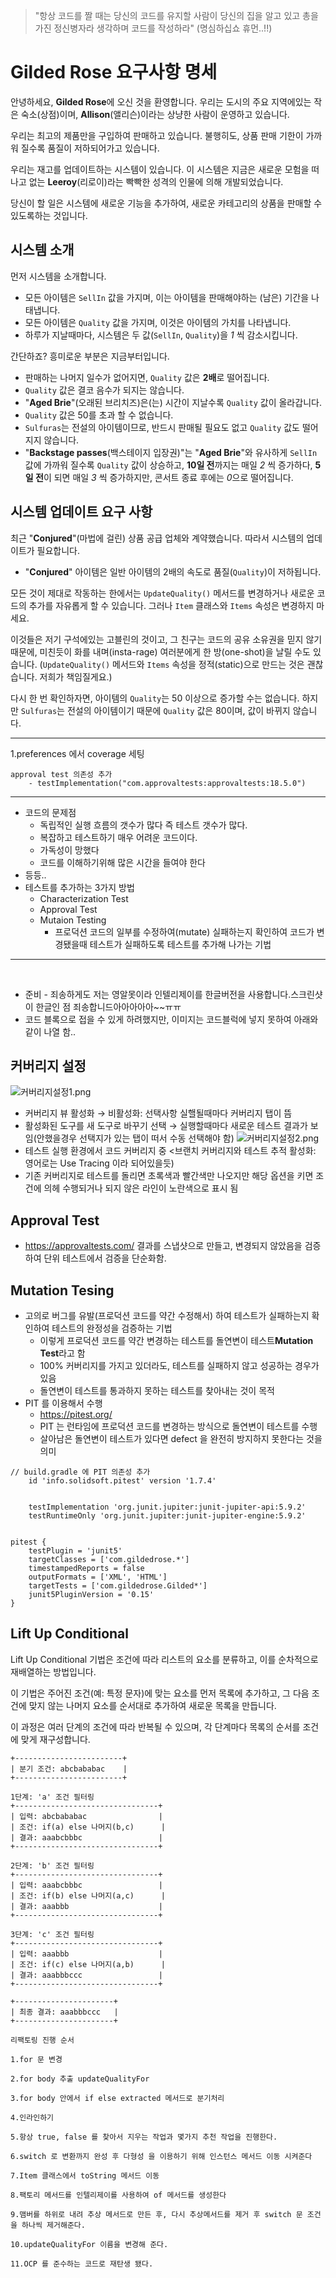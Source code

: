 > "항상 코드를 짤 때는 당신의 코드를 유지할 사람이 당신의 집을 알고 있고 총을가진 정신병자라 생각하며 코드를 작성하라"
(명심하십쇼 휴먼..!!)

# Gilded Rose 요구사항 명세

안녕하세요, **Gilded Rose**에 오신 것을 환영합니다. 우리는 도시의 주요 지역에있는 작은 숙소(상점)이며, **Allison**(앨리슨)이라는 상냥한 사람이 운영하고 있습니다.

우리는 최고의 제품만을 구입하여 판매하고 있습니다. 불행히도, 상품 판매 기한이 가까워 질수록 품질이 저하되어가고 있습니다.

우리는 재고를 업데이트하는 시스템이 있습니다. 이 시스템은 지금은 새로운 모험을 떠나고 없는 **Leeroy**(리로이)라는 빡빡한 성격의 인물에 의해 개발되었습니다.

당신이 할 일은 시스템에 새로운 기능을 추가하여, 새로운 카테고리의 상품을 판매할 수 있도록하는 것입니다.

## 시스템 소개
먼저 시스템을 소개합니다.

- 모든 아이템은 `SellIn` 값을 가지며, 이는 아이템을 판매해야하는 (남은) 기간을 나태냅니다.
- 모든 아이템은 `Quality` 값을 가지며, 이것은 아이템의 가치를 나타냅니다.
- 하루가 지날때마다, 시스템은 두 값(`SellIn`, `Quality`)을 *1* 씩 감소시킵니다.

간단하죠? 흥미로운 부분은 지금부터입니다.

- 판매하는 나머지 일수가 없어지면, `Quality` 값은 **2배**로 떨어집니다.
- `Quality` 값은 결코 음수가 되지는 않습니다.
- "**Aged Brie**"(오래된 브리치즈)은(는) 시간이 지날수록 `Quality` 값이 올라갑니다.
- `Quality` 값은 50를 초과 할 수 없습니다.
- `Sulfuras`는 전설의 아이템이므로, 반드시 판매될 필요도 없고 `Quality` 값도 떨어지지 않습니다.
- "**Backstage passes**(백스테이지 입장권)"는 "**Aged Brie**"와 유사하게 `SellIn` 값에 가까워 질수록 `Quality` 값이 상승하고, **10일 전**까지는 매일 *2* 씩 증가하다, **5일 전**이 되면 매일 *3* 씩 증가하지만, 콘서트 종료 후에는 *0*으로 떨어집니다.

## 시스템 업데이트 요구 사항

최근 "**Conjured**"(마법에 걸린) 상품 공급 업체와 계약했습니다. 따라서 시스템의 업데이트가 필요합니다.

- "**Conjured**" 아이템은 일반 아이템의 2배의 속도로 품질(`Quality`)이 저하됩니다.

모든 것이 제대로 작동하는 한에서는 `UpdateQuality()` 메서드를 변경하거나 새로운 코드의 추가를 자유롭게 할 수 있습니다. 그러나 `Item` 클래스와 `Items` 속성은 변경하지 마세요.

이것들은 저기 구석에있는 고블린의 것이고, 그 친구는 코드의 공유 소유권을 믿지 않기 때문에, 미친듯이 화를 내며(insta-rage) 여러분에게 한 방(one-shot)을 날릴 수도 있습니다. (`UpdateQuality()` 메서드와 `Items` 속성을 정적(static)으로 만드는 것은 괜찮습니다. 저희가 책임질게요.)

다시 한 번 확인하자면, 아이템의 `Quality`는 50 이상으로 증가할 수는 없습니다. 하지만 `Sulfuras`는 전설의 아이템이기 때문에 `Quality` 값은 80이며, 값이 바뀌지 않습니다.

---
1.preferences 에서 coverage 세팅

```text
approval test 의존성 추가
    - testImplementation("com.approvaltests:approvaltests:18.5.0")
```


---

- 코드의 문제점
  - 독립적인 실행 흐름의 갯수가 많다 즉 테스트 갯수가 많다.
  - 복잡하고 테스트하기 매우 어려운 코드이다.
  - 가독성이 망했다
  - 코드를 이해하기위해 많은 시간을 들여야 한다
- 등등..
- 테스트를 추가하는 3가지 방법
  - Characterization Test
  - Approval Test
  - Mutaion Testing
    - 프로덕션 코드의 일부를 수정하여(mutate) 실패하는지 확인하여 코드가 변경됐을때 테스트가 실패하도록 테스트를 추가해 나가는 기법


---
<br/>


- 준비 - 죄송하게도 저는 영알못이라 인텔리제이를 한글버전을 사용합니다.스크린샷이 한글인 점 죄송합니드아아아아아~~ㅠㅠ
- 코드 블록으로 접을 수 있게 하려했지만, 이미지는 코드블럭에 넣지 못하여 아래와 같이 나열 함..

## 커버리지 설정
![커버리지설정1.png](images%2F%EC%BB%A4%EB%B2%84%EB%A6%AC%EC%A7%80%EC%84%A4%EC%A0%951.png)
- 커버리지 뷰 활성화 → 비활성화: 선택사항 실핼될때마다 커버리지 탭이 뜸
- 활성화된 도구를 새 도구로 바꾸기 선택 → 실행할때마다 새로운 테스트 결과가 보임(안했을경우 선택지가 있는 탭이 떠서 수동 선택해야 함)
![커버리지설정2.png](images%2F%EC%BB%A4%EB%B2%84%EB%A6%AC%EC%A7%80%EC%84%A4%EC%A0%952.png)
- 테스트 실행 환경에서 코드 커버리지 중 <브랜치 커버리지와 테스트 추적 활성화: 영어로는 Use Tracing 이라 되어있을듯)
- 기존 커버리지로 테스트를 돌리면 초록색과 빨간색만 나오지만 해당 옵션을 키면 조건에 의헤 수행되거나 되지 않은 라인이 노란색으로 표시 됨


## Approval Test
  - https://approvaltests.com/
  결과를 스냅샷으로 만들고, 변경되지 않았음을 검증하여 단위 테스트에서 검증을 단순화함.

## Mutation Tesing

- 고의로 버그를 유발(프로덕션 코드를 약간 수정해서) 하여 테스트가 실패하는지 확인하여 테스트의 완정성을 검증하는 기법
  - 이렇게 프로덕션 코드를 약간 변경하는 테스트를 돌연변이 테스트**Mutation Test**라고 함
  - 100% 커버리지를 가지고 있더라도, 테스트를 실패하지 않고 성공하는 경우가 있음
  - 돌연변이 테스트를 통과하지 못하는 테스트를 찾아내는 것이 목적
- PIT 를 이용해서 수행
  - https://pitest.org/
  - PIT 는 런타임에 프로덕션 코드를 변경하는 방식으로 돌연변이 테스트를 수행
  - 살아남은 돌연변이 테스트가 있다면 defect 을 완전히 방지하지 못한다는 것을 의미

```text
// build.gradle 에 PIT 의존성 추가
    id 'info.solidsoft.pitest' version '1.7.4'
    
    
    testImplementation 'org.junit.jupiter:junit-jupiter-api:5.9.2'
    testRuntimeOnly 'org.junit.jupiter:junit-jupiter-engine:5.9.2'


pitest {
    testPlugin = 'junit5'
    targetClasses = ['com.gildedrose.*']
    timestampedReports = false
    outputFormats = ['XML', 'HTML']
    targetTests = ['com.gildedrose.Gilded*']
    junit5PluginVersion = '0.15'
}
```

## Lift Up Conditional

Lift Up Conditional 기법은 조건에 따라 리스트의 요소를 분류하고, 이를 순차적으로 재배열하는 방법입니다.

이 기법은 주어진 조건(예: 특정 문자)에 맞는 요소를 먼저 목록에 추가하고, 그 다음 조건에 맞지 않는 나머지 요소를 순서대로 추가하여 새로운 목록을 만듭니다.

이 과정은 여러 단계의 조건에 따라 반복될 수 있으며, 각 단계마다 목록의 순서를 조건에 맞게 재구성합니다.

```text
+------------------------+
| 분기 조건: abcbababac    |
+------------------------+
 
1단계: 'a' 조건 필터링
+--------------------------------+
| 입력: abcbababac                |
| 조건: if(a) else 나머지(b,c)      |
| 결과: aaabcbbbc                 |
+--------------------------------+
 
2단계: 'b' 조건 필터링
+--------------------------------+
| 입력: aaabcbbbc                 |
| 조건: if(b) else 나머지(a,c)      |
| 결과: aaabbb                    |
+--------------------------------+
 
3단계: 'c' 조건 필터링
+--------------------------------+
| 입력: aaabbb                    |
| 조건: if(c) else 나머지(a,b)      |
| 결과: aaabbbccc                 |
+--------------------------------+
 
+----------------------+
| 최종 결과: aaabbbccc   |
+----------------------+
```

```text
리팩토링 진행 순서

1.for 문 변경

2.for body 추출 updateQualityFor

3.for body 안에서 if else extracted 메서드로 분기처리

4.인라인하기

5.항상 true, false 를 찾아서 지우는 작업과 몇가지 추천 작업을 진행한다.

6.switch 로 변환까지 완성 후 다형성 을 이용하기 위해 인스턴스 메서드 이동 시켜준다

7.Item 클래스에서 toString 메서드 이동

8.팩토리 메서드를 인텔리제이를 사용하여 of 메서드를 생성한다

9.맴버를 하위로 내려 추상 메서드로 만든 후, 다시 추상메서드를 제거 후 switch 문 조건을 하나씩 제거해준다.

10.updateQualityFor 이름을 변경해 준다.

11.OCP 를 준수하는 코드로 재탄생 됐다.
```



